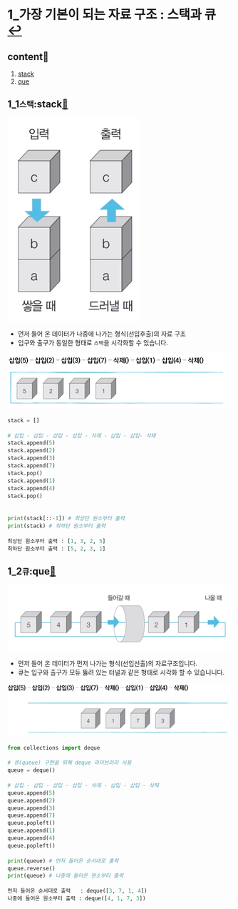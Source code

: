 # 1_가장 기본이 되는 자료 구조 : 스택과 큐 [↩](./dongbinna_algorithm)

## content📑

1. [stack](##1_1`스택`:stack📑)
2. [que](##1_2`큐`:que📑)

## 1_1`스택`:stack[📑](##content📑)

![](./image/1_1.png)

* 먼저 들어 온 데이터가 나중에 나가는 형식(선입후출)의 자료 구조
* 입구와 출구가 동일한 형태로 `스택`을 시각화할 수 있습니다.

![](./image/1_2.png)

```python
stack = []

# 삽입 - 삽입 - 삽입 - 삽입 - 삭제 - 삽입 - 삽입- 삭제 
stack.append(5)
stack.append(2)
stack.append(3)
stack.append(7)
stack.pop()
stack.append(1)
stack.append(4)
stack.pop()


print(stack[::-1]) # 최상단 원소부터 출력
print(stack) # 최하단 원소부터 출력

최상단 원소부터 출력 : [1, 3, 2, 5]
최하단 원소부터 출력 : [5, 2, 3, 1]
```

## 1_2`큐`:que[📑](##content📑)

![](./image/1_3.png)

* 먼저 들어 온 데이터가 먼저 나가는 형식(선입선출)의 자료구조입니다.
* 큐는 입구와 출구가 모듀 뚫려 있는 터널과 같은 형태로 시각화 할 수 있습니니다.

![](./image/1_4.png)

```python
from collections import deque

# 큐(queue) 구현을 위해 deque 라이브러리 사용
queue = deque()

# 삽입 - 삽입 - 삽입 - 삽입 - 삭제 - 삽입 - 삽입 - 삭제
queue.append(5) 
queue.append(2)
queue.append(3)
queue.append(7)
queue.popleft()
queue.append(1)
queue.append(4)
queue.popleft()

print(queue) # 먼저 들어온 순서대로 출력
queue.reverse()
print(queue) # 나중에 들어온 원소부터 출력

먼저 들어온 순서대로 출력	 : deque([3, 7, 1, 4])
나중에 들어온 원소부터 출력	: deque([4, 1, 7, 3])
```

